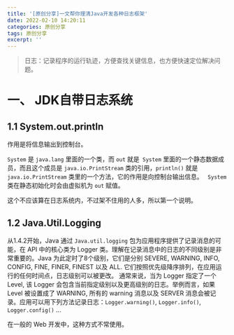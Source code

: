 ```yaml
---
title: '[原创分享]一文帮你理清Java开发各种日志框架'
date: 2022-02-10 14:20:11
categories: 原创分享
tags: 原创分享
excerpt: ''
---
```


> 日志：记录程序的运行轨迹，方便查找关键信息，也方便快速定位解决问题。

# 一、 JDK自带日志系统

## 1.1 System.out.println

作用是将信息输出到控制台。

`System` 是 `java.lang` 里面的一个类，而 `out` 就是` System` 里面的一个静态数据成员，而且这个成员是 `java.io.PrintStream` 类的引用，`println()` 就是` java.io.PrintStream` 类里的一个方法，它的作用是向控制台输出信息。
`
System` 类在静态初始化时会由虚拟机为 `out` 赋值。

这个不应该算在日志系统内，不过架不住用的人多，所以第一个说明。

## 1.2 Java.Util.Logging

从1.4.2开始，Java 通过 `Java.util.logging` 包为应用程序提供了记录消息的可能，在 API 中的核心类为 Logger 类。理解在记录消息中的日志的不同级别是非常重要的。Java 为此定时了8个级别，它们是分别 SEVERE, WARNING, INFO, CONFIG, FINE, FINER, FINEST 以及 ALL. 它们按照优先级降序排列，在应用运行的任何时间点，日志级别可以被更改。
通常来说，当为 Logger 指定了一个 Level, 该 Logger 会包含当前指定级别以及更高级别的日志。举例而言，如果 Level 被设置成了 WARNING, 所有的 warning 消息以及 SERVER 消息会被记录。应用可以用下列方法记录日志：`Logger.warning()`, `Logger.info()`, `Logger.config()` ...

在一般的 Web 开发中，这种方式不常使用。


